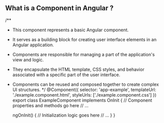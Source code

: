 
## What is a Component in Angular ?

/**
 * This component represents a basic Angular component.
 * It serves as a building block for creating user interface elements in an Angular application.
 * Components are responsible for managing a part of the application's view and logic.
 * They encapsulate the HTML template, CSS styles, and behavior associated with a specific part of the user interface.
 * Components can be reused and composed together to create complex UI structures.
 */
@Component({
    selector: 'app-example',
    templateUrl: './example.component.html',
    styleUrls: ['./example.component.css']
})
export class ExampleComponent implements OnInit {
    // Component properties and methods go here
    // ...
    
    ngOnInit() {
        // Initialization logic goes here
        // ...
    }
}